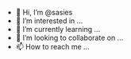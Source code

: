 - 👋 Hi, I’m @sasies
- 👀 I’m interested in ...
- 🌱 I’m currently learning ...
- 💞️ I’m looking to collaborate on ...
- 📫 How to reach me ...

<!---
sasies/sasies is a ✨ special ✨ repository because its `README.md` (this file) appears on your GitHub profile.
You can click the Preview link to take a look at your changes.
--->
